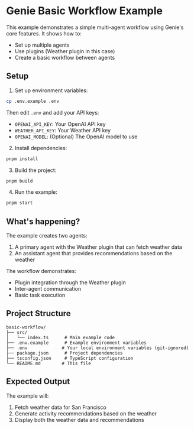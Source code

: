 # Genie Basic Workflow Example

This example demonstrates a simple multi-agent workflow using Genie's core features. It shows how to:
- Set up multiple agents
- Use plugins (Weather plugin in this case)
- Create a basic workflow between agents

## Setup

1. Set up environment variables:
```bash
cp .env.example .env
```
Then edit `.env` and add your API keys:
- `OPENAI_API_KEY`: Your OpenAI API key
- `WEATHER_API_KEY`: Your Weather API key
- `OPENAI_MODEL`: (Optional) The OpenAI model to use

2. Install dependencies:
```bash
pnpm install
```

3. Build the project:
```bash
pnpm build
```

4. Run the example:
```bash
pnpm start
```

## What's happening?

The example creates two agents:
1. A primary agent with the Weather plugin that can fetch weather data
2. An assistant agent that provides recommendations based on the weather

The workflow demonstrates:
- Plugin integration through the Weather plugin
- Inter-agent communication
- Basic task execution

## Project Structure

```
basic-workflow/
├── src/
│   └── index.ts      # Main example code
├── .env.example      # Example environment variables
├── .env             # Your local environment variables (git-ignored)
├── package.json      # Project dependencies
├── tsconfig.json     # TypeScript configuration
└── README.md        # This file
```

## Expected Output

The example will:
1. Fetch weather data for San Francisco
2. Generate activity recommendations based on the weather
3. Display both the weather data and recommendations 
